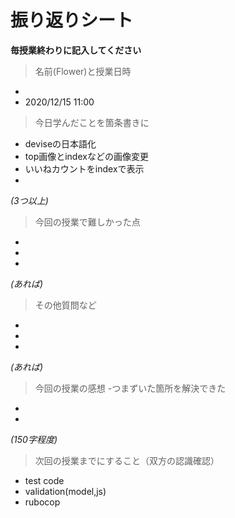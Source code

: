# 振り返りシート

**毎授業終わりに記入してください**

> 名前(Flower)と授業日時
-  
- 2020/12/15 11:00


> 今日学んだことを箇条書きに
- deviseの日本語化
- top画像とindexなどの画像変更
- いいねカウントをindexで表示
- 
*(3つ以上)*

> 今回の授業で難しかった点
- 
- 
- 
*(あれば)*

> その他質問など
- 
- 
- 
*(あれば)*

> 今回の授業の感想
-つまずいた箇所を解決できた
- 
- 
*(150字程度)*

> 次回の授業までにすること（双方の認識確認）
- test code
- validation(model,js)
- rubocop
